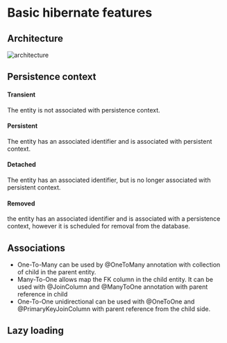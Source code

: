 # Basic hibernate features

## Architecture
![architecture](http://docs.jboss.org/hibernate/orm/5.2/userguide/html_single/images/architecture/data_access_layers.svg)
 
## Persistence context
#### Transient
The entity is not associated with persistence context. 
#### Persistent
The entity has an associated identifier and is associated with persistent context.
#### Detached
The entity has an associated identifier, but is no longer associated with persistent context.
#### Removed
the entity has an associated identifier and is associated with a persistence context, however it is scheduled for removal from the database. 
 
## Associations
* One-To-Many can be used by @OneToMany annotation with collection of child in the parent entity.
* Many-To-One allows map the FK column in the child entity. It can be used with @JoinColumn and @ManyToOne annotation with parent reference in child
* One-To-One unidirectional can be used with @OneToOne and @PrimaryKeyJoinColumn with parent reference from the child side.

## Lazy loading
